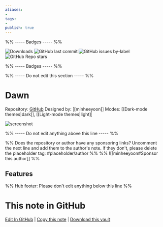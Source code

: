 ```yaml
---
aliases:
- 
tags: 
- 
publish: true
---
```


%% ----- Badges ----- %%

![Downloads](https://img.shields.io/badge/downloads-11566-573E7A?style=for-the-badge&logo=)
![GitHub last commit](https://img.shields.io/github/last-commit/minheeyoon/Dawn?color=573E7A&label=last%20update&logo=github&style=for-the-badge)
![GitHub issues by-label](https://img.shields.io/github/issues/minheeyoon/Dawn/help%20wanted?color=573E7A&logo=github&style=for-the-badge) 
![GitHub Repo stars](https://img.shields.io/github/stars/minheeyoon/Dawn?color=573E7A&logo=github&style=for-the-badge)

%% ----- Badges ----- %%

%% ----- Do not edit this section ----- %%

# Dawn

Repository: [GitHub](https://github.com/minheeyoon/Dawn)
Designed by: [[minheeyoon]]
Modes: [[Dark-mode themes|dark]], [[Light-mode themes|light]]



![screenshot](https://github.com/minheeyoon/Dawn/raw/HEAD/assets/00-screenshot-small.png)

%% ----- Do not edit anything above this line ----- %% 

%% Does the repository or author have any sponsoring links? Uncomment the next line and add them to the author's note. If they don't, please delete the placeholder tag: #placeholder/author %%
%% ![[minheeyoon#Sponsor this author]] %%


## Features



%% Hub footer: Please don't edit anything below this line %%

# This note in GitHub

<span class="git-footer">[Edit In GitHub](https://github.dev/obsidian-community/obsidian-hub/blob/main/02%20-%20Community%20Expansions/02.05%20All%20Community%20Expansions/Themes/Dawn.md "git-hub-edit-note") | [Copy this note](https://raw.githubusercontent.com/obsidian-community/obsidian-hub/main/02%20-%20Community%20Expansions/02.05%20All%20Community%20Expansions/Themes/Dawn.md "git-hub-copy-note") | [Download this vault](https://github.com/obsidian-community/obsidian-hub/archive/refs/heads/main.zip "git-hub-download-vault") </span>
